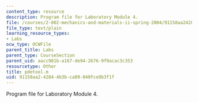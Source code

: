 ```yaml
---
content_type: resource
description: Program file for Laboratory Module 4.
file: /courses/2-002-mechanics-and-materials-ii-spring-2004/91158aa242844b3bca89040fce9b3f1f_pdetool.m
file_type: text/plain
learning_resource_types:
- Labs
ocw_type: OCWFile
parent_title: Labs
parent_type: CourseSection
parent_uid: aacc981b-a167-de94-2676-9f9acac3c353
resourcetype: Other
title: pdetool.m
uid: 91158aa2-4284-4b3b-ca89-040fce9b3f1f
---
```

Program file for Laboratory Module 4.

